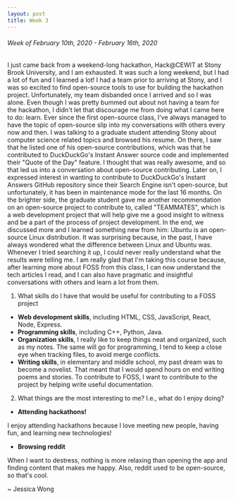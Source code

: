 ```yaml
---
layout: post
title: Week 3
---
```


###### Week of February 10th, 2020 - February 16th, 2020 
I just came back from a weekend-long hackathon, Hack@CEWIT at Stony Brook University, and I am exhausted. It was such a long weekend, but I had a lot of fun and I learned a lot! I had a team prior to arriving at Stony, and I was so excited to find open-source tools to use for building the hackathon project. Unfortunately, my team disbanded once I arrived and so I was alone. Even though I was pretty bummed out about not having a team for the hackathon, I didn't let that discourage me from doing what I came here to do: learn. Ever since the first open-source class, I've always managed to have the topic of open-source slip into my conversations with others every now and then. I was talking to a graduate student attending Stony about computer science related topics and browsed his resume. On there, I saw that he listed one of his open-source contributions, which was that he contributed to DuckDuckGo's Instant Answer source code and implemented their "Quote of the Day" feature. I thought that was really awesome, and so that led us into a conversation about open-source contributing. Later on, I expressed interest in wanting to contribute to DuckDuckGo's Instant Answers GitHub repository since their Search Engine isn't open-source, but unfortunately, it has been in maintenance mode for the last 16 months. On the brighter side, the graduate student gave me another recommendation on an open-source project to contribute to, called "TEAMMATES", which is a web development project that will help give me a good insight to witness and be a part of the process of project development. In the end, we discussed more and I learned something new from him: Ubuntu is an open-source Linux distribution. It was surprising because, in the past, I have always wondered what the difference between Linux and Ubuntu was. Whenever I tried searching it up, I could never really understand what the results were telling me. I am really glad that I'm taking this course because, after learning more about FOSS from this class, I can now understand the tech articles I read, and I can also have pragmatic and insightful conversations with others and learn a lot from them.

1. What skills do I have that would be useful for contributing to a FOSS project
- **Web development skills**, including HTML, CSS, JavaScript, React, Node, Express.
- **Programming skills**, including C++, Python, Java.
- **Organization skills**, I really like to keep things neat and organized, such as my notes. The same will go for programming, I tend to keep a close eye when tracking files, to avoid merge conflicts.
- **Writing skills**, in elementary and middle school, my past dream was to become a novelist. That meant that I would spend hours on end writing poems and stories. To contribute to FOSS, I want to contribute to the project by helping write useful documentation.
2. What things are the most interesting to me? I.e., what do I enjoy doing?
- **Attending hackathons!** 

I enjoy attending hackathons because I love meeting new people, having fun, and learning new technologies! 
- **Browsing reddit** 

When I want to destress, nothing is more relaxing than opening the app and finding content that makes me happy.
Also, reddit used to be open-source, so that's cool.

~ Jessica Wong
